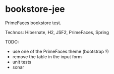 bookstore-jee
=============

PrimeFaces bookstore test.

Technos: Hibernate, H2, JSF2, PrimeFaces, Spring


TODO:
- use one of the PrimeFaces theme (bootstrap ?)
- remove the table in the input form
- unit tests
- sonar
